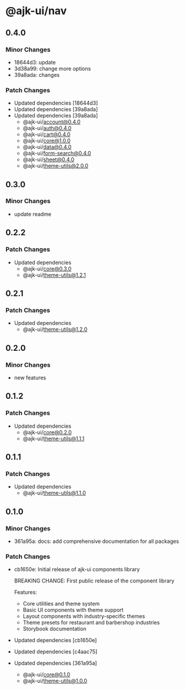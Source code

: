 # @ajk-ui/nav

## 0.4.0

### Minor Changes

- 18644d3: update
- 3d38a99: change more options
- 39a8ada: changes

### Patch Changes

- Updated dependencies [18644d3]
- Updated dependencies [39a8ada]
- Updated dependencies [39a8ada]
  - @ajk-ui/account@0.4.0
  - @ajk-ui/auth@0.4.0
  - @ajk-ui/cart@0.4.0
  - @ajk-ui/core@1.0.0
  - @ajk-ui/data@0.4.0
  - @ajk-ui/form-search@0.4.0
  - @ajk-ui/sheet@0.4.0
  - @ajk-ui/theme-utils@2.0.0

## 0.3.0

### Minor Changes

- update readme

## 0.2.2

### Patch Changes

- Updated dependencies
  - @ajk-ui/core@0.3.0
  - @ajk-ui/theme-utils@1.2.1

## 0.2.1

### Patch Changes

- Updated dependencies
  - @ajk-ui/theme-utils@1.2.0

## 0.2.0

### Minor Changes

- new features

## 0.1.2

### Patch Changes

- Updated dependencies
  - @ajk-ui/core@0.2.0
  - @ajk-ui/theme-utils@1.1.1

## 0.1.1

### Patch Changes

- Updated dependencies
  - @ajk-ui/theme-utils@1.1.0

## 0.1.0

### Minor Changes

- 361a95a: docs: add comprehensive documentation for all packages

### Patch Changes

- cb1650e: Initial release of ajk-ui components library

  BREAKING CHANGE: First public release of the component library

  Features:

  - Core utilities and theme system
  - Basic UI components with theme support
  - Layout components with industry-specific themes
  - Theme presets for restaurant and barbershop industries
  - Storybook documentation

- Updated dependencies [cb1650e]
- Updated dependencies [c4aac75]
- Updated dependencies [361a95a]
  - @ajk-ui/core@0.1.0
  - @ajk-ui/theme-utils@1.0.0
